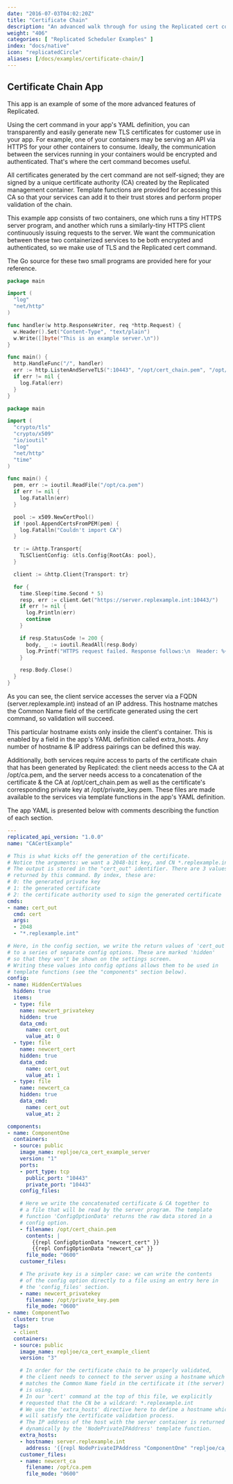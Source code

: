```yaml
---
date: "2016-07-03T04:02:20Z"
title: "Certificate Chain"
description: "An advanced walk through for using the Replicated cert command in an app's YAML definition to generate new TLS certificates for customer use in an application."
weight: "406"
categories: [ "Replicated Scheduler Examples" ]
index: "docs/native"
icon: "replicatedCircle"
aliases: [/docs/examples/certificate-chain/]
---
```


## Certificate Chain App

This app is an example of some of the more advanced features of Replicated.

Using the cert command in your app's YAML definition, you can transparently and easily generate new TLS certificates for customer use in your app. For example, one of your containers may be serving an API via HTTPS for your other containers to consume. Ideally, the communication between the services running in your containers would be encrypted and authenticated. That's where the cert command becomes useful.

All certificates generated by the cert command are not self-signed; they are signed by a unique certificate authority (CA) created by the Replicated management container. Template functions are provided for accessing this CA so that your services can add it to their trust stores and perform proper validation of the chain.

This example app consists of two containers, one which runs a tiny HTTPS server program, and another which runs a similarly-tiny HTTPS client continuously issuing requests to the server. We want the communication between these two containerized services to be both encrypted and authenticated, so we make use of TLS and the Replicated cert command.

The Go source for these two small programs are provided here for your reference.

```go
package main

import (
  "log"
  "net/http"
)

func handler(w http.ResponseWriter, req *http.Request) {
  w.Header().Set("Content-Type", "text/plain")
  w.Write([]byte("This is an example server.\n"))
}

func main() {
  http.HandleFunc("/", handler)
  err := http.ListenAndServeTLS(":10443", "/opt/cert_chain.pem", "/opt/private_key.pem", nil)
  if err != nil {
    log.Fatal(err)
  }
}
```

```go
package main

import (
  "crypto/tls"
  "crypto/x509"
  "io/ioutil"
  "log"
  "net/http"
  "time"
)

func main() {
  pem, err := ioutil.ReadFile("/opt/ca.pem")
  if err != nil {
    log.Fatalln(err)
  }

  pool := x509.NewCertPool()
  if !pool.AppendCertsFromPEM(pem) {
    log.Fatalln("Couldn't import CA")
  }

  tr := &http.Transport{
    TLSClientConfig: &tls.Config{RootCAs: pool},
  }

  client := &http.Client{Transport: tr}

  for {
    time.Sleep(time.Second * 5)
    resp, err := client.Get("https://server.replexample.int:10443/")
    if err != nil {
      log.Println(err)
      continue
    }

    if resp.StatusCode != 200 {
      body, _ := ioutil.ReadAll(resp.Body)
      log.Printf("HTTPS request failed. Response follows:\n  Header: %+v\n  Body: %s\n", resp.Header, string(body))
    }

    resp.Body.Close()
  }
}
```

As you can see, the client service accesses the server via a FQDN (server.replexample.int) instead of an IP address. This hostname matches the Common Name field of the certificate generated using the cert command, so validation will succeed.

This particular hostname exists only inside the client's container. This is enabled by a field in the app's YAML definition called extra_hosts. Any number of hostname & IP address pairings can be defined this way.

Additionally, both services require access to parts of the certificate chain that has been generated by Replicated: the client needs access to the CA at /opt/ca.pem, and the server needs access to a concatenation of the certificate & the CA at /opt/cert_chain.pem as well as the certificate's corresponding private key at /opt/private_key.pem. These files are made available to the services via template functions in the app's YAML definition.

The app YAML is presented below with comments describing the function of each section.

```yaml
---
replicated_api_version: "1.0.0"
name: "CACertExample"

# This is what kicks off the generation of the certificate.
# Notice the arguments: we want a 2048-bit key, and CN *.replexample.int
# The output is stored in the "cert_out" identifier. There are 3 values
# returned by this command. By index, these are:
# 0: the generated private key
# 1: the generated certificate
# 2: the certificate authority used to sign the generated certificate
cmds:
- name: cert_out
  cmd: cert
  args:
  - 2048
  - "*.replexample.int"

# Here, in the config section, we write the return values of 'cert_out'
# to a series of separate config options. These are marked 'hidden'
# so that they won't be shown on the settings screen.
# Writing these values into config options allows them to be used in
# template functions (see the "components" section below).
config:
- name: HiddenCertValues
  hidden: true
  items:
  - type: file
    name: newcert_privatekey
    hidden: true
    data_cmd:
      name: cert_out
      value_at: 0
  - type: file
    name: newcert_cert
    hidden: true
    data_cmd:
      name: cert_out
      value_at: 1
  - type: file
    name: newcert_ca
    hidden: true
    data_cmd:
      name: cert_out
      value_at: 2

components:
- name: ComponentOne
  containers:
  - source: public
    image_name: repljoe/ca_cert_example_server
    version: "1"
    ports:
    - port_type: tcp
      public_port: "10443"
      private_port: "10443"
    config_files:

    # Here we write the concatenated certificate & CA together to
    # a file that will be read by the server program. The template
    # function 'ConfigOptionData' returns the raw data stored in a
    # config option.
    - filename: /opt/cert_chain.pem
      contents: |
        {{repl ConfigOptionData "newcert_cert" }}
        {{repl ConfigOptionData "newcert_ca" }}
      file_mode: "0600"
    customer_files:

    # The private key is a simpler case: we can write the contents
    # of the config option directly to a file using an entry here in
    # the 'config_files' section.
    - name: newcert_privatekey
      filename: /opt/private_key.pem
      file_mode: "0600"
- name: ComponentTwo
  cluster: true
  tags:
  - client
  containers:
  - source: public
    image_name: repljoe/ca_cert_example_client
    version: "3"

    # In order for the certificate chain to be properly validated,
    # the client needs to connect to the server using a hostname which
    # matches the Common Name field in the certificate it (the server)
    # is using.
    # In our 'cert' command at the top of this file, we explicitly
    # requested that the CN be a wildcard: *.replexample.int
    # We use the 'extra_hosts' directive here to define a hostname which
    # will satisfy the certificate validation process.
    # The IP address of the host with the server container is returned
    # dynamically by the 'NodePrivateIPAddress' template function.
    extra_hosts:
    - hostname: server.replexample.int
      address: '{{repl NodePrivateIPAddress "ComponentOne" "repljoe/ca_cert_example_server" }}'
    customer_files:
    - name: newcert_ca
      filename: /opt/ca.pem
      file_mode: "0600"
```

